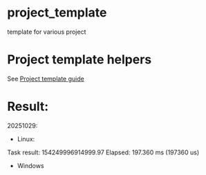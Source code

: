 # project_template
template for various project

# Project template helpers
See [Project template guide](docs/project_template_guide.md)

# Result:

20251029:
- Linux:

Task result: 154249996914999.97
Elapsed: 197.360 ms (197360 us)

- Windows
